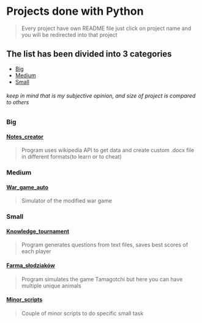 # Projects done with Python
> Every project have own README file just click on project name and you will be redirected into that project

## The list has been divided into 3 categories

* [Big](#Big)
* [Medium](#Medium)
* [Small](#Small)

###### keep in mind that is my subjective opinion, and size of project is compared to others

### Big

#### [Notes_creator](Notes_creator/README.md)
> Program uses wikipedia API to get data and create custom .docx file in different formats(to learn or to cheat)

### Medium

#### [War_game_auto](War_game_auto/README.md)
> Simulator of the modified war game

### Small

#### [Knowledge_tournament](Knowledge_tournament/README.md)
> Program generates questions from text files, saves best scores of each player

#### [Farma_słodziaków](Farma_łodziaków/README.md)
> Program simulates the game Tamagotchi but here you can have multiple unique animals

#### [Minor_scripts](Minor_scripts/README.md)
> Couple of minor scripts to do specific small task
